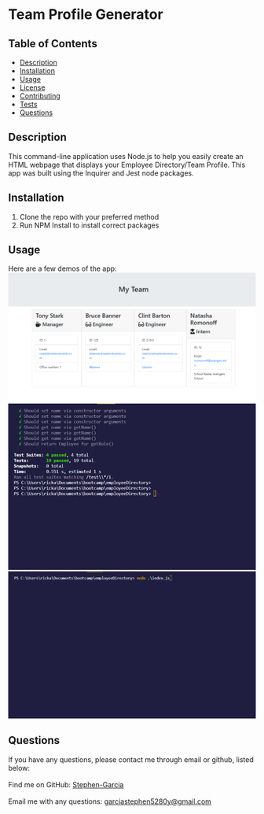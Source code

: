 # Team Profile Generator 
 
## Table of Contents
- [Description](#description)
- [Installation](#installation)
- [Usage](#usage)
- [License](#license)
- [Contributing](#contributing)
- [Tests](#tests)
- [Questions](#questions)
## Description
 This command-line application uses Node.js to help you easily create an HTML webpage that displays your Employee Directory/Team Profile. This app was built using the Inquirer and Jest node packages. 
## Installation

1. Clone the repo with your preferred method
2. Run NPM Install to install correct packages
## Usage
 Here are a few demos of the app:
[![Product Name Screen Shot][product-screenshot]](#)
[![Product Name Screen Shot][product-screengif]](#)
[![Product Name Screen Shot][product-screengrab]](#)

## Questions
 If you have any questions, please contact me through email or github, listed below:<br />
<br />
Find me on GitHub: [Stephen-Garcia](https://github.com/Stephen-Garcia)<br />
<br />
 Email me with any questions: garciastephen5280y@gmail.com<br /><br />

<!-- MARKDOWN LINKS & IMAGES -->
[product-screengif]: assets/test.gif
[product-screenshot]: assets/myteam.png
[product-screengrab]: assets/testscreenshot.gif
   
  